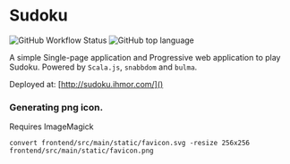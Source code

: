 # Sudoku

![GitHub Workflow Status](https://img.shields.io/github/workflow/status/gregor-i/sudoku/website?style=plastic)
![GitHub top language](https://img.shields.io/github/languages/top/gregor-i/sudoku?style=plastic)

A simple Single-page application and Progressive web application to play Sudoku. Powered by `Scala.js`, `snabbdom` and `bulma`.

Deployed at: [http://sudoku.ihmor.com/]()

### Generating png icon. 
Requires ImageMagick
```
convert frontend/src/main/static/favicon.svg -resize 256x256 frontend/src/main/static/favicon.png
```
